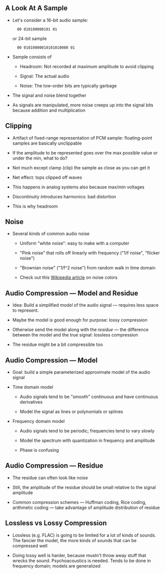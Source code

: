 ## A Look At A Sample

* Let's consider a 16-bit audio sample:

        00 010100000101 01

  or 24-bit sample

        00 01010000010101010000 01

* Sample consists of

    * Headroom: Not recorded at maximum amplitude to avoid
      clipping

    * Signal: The actual audio

    * Noise: The low-order bits are typically garbage

* The signal and noise blend together

* As signals are manipulated, more noise creeps up into the
  signal bits because addition and multiplication

## Clipping

* Artifact of fixed-range representation of PCM sample:
  floating-point samples are basically unclippable

* If the amplitude to be represented goes over the max
  possible value or under the min, what to do?

* Not much except clamp (clip) the sample as close as you
  can get it

* Net effect: tops clipped off waves

* This happens in analog systems also because max/min
  voltages

* Discontinuity introduces harmonics: bad distortion

* This is why headroom

## Noise

* Several kinds of common audio noise

    * Uniform "white noise": easy to make with a computer

    * "Pink noise" that rolls off linearly with frequency ("1/f
      noise", "flicker noise")

    * "Brownian noise" ("1/f^2 noise") from random walk in time
      domain

    * Check out this
      [Wikipedia article](https://en.wikipedia.org/wiki/Colors_of_noise)
      on noise colors

## Audio Compression — Model and Residue

* Idea: Build a simplified *model* of the audio signal —
  requires less space to represent.

* Maybe the model is good enough for purpose: lossy
  compression

* Otherwise send the model along with the *residue* — the
  difference between the model and the true signal: lossless
  compression

* The residue might be a bit compressible too

## Audio Compression — Model

* Goal: build a simple parameterized approximate model of
  the audio signal

* Time domain model

    * Audio signals tend to be "smooth" continuous and have
      continuous derivatives

    * Model the signal as lines or polynomials or splines

* Frequency domain model

    * Audio signals tend to be periodic; frequencies tend to
      vary slowly

    * Model the spectrum with quantization in frequency and
      amplitude

    * Phase is confusing

## Audio Compression — Residue

* The residue can often look like noise

* Still, the amplitude of the residue should be small
  relative to the signal amplitude

* Common compression schemes — Huffman coding, Rice coding,
  arithmetic coding — take advantage of amplitude
  distribution of residue

## Lossless vs Lossy Compression

* Lossless (e.g. FLAC) is going to be limited for a lot of
  kinds of sounds. The fancier the model, the more kinds of
  sounds that can be compressed well

* Doing lossy well is harder, because mustn't throw away
  stuff that wrecks the sound. Psychoacoustics is
  needed. Tends to be done in frequency domain; models are
  generalized
